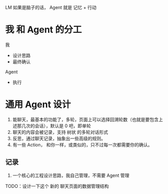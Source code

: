 LM 如果是脑子的话， Agent 就是 记忆 + 行动

# 我 和 Agent 的分工
我
- 设计思路
- 最终确认

Agent
- 执行

# 通用 Agent 设计
1. 能聊天，最基本的功能了，多轮，页面上可以选择回溯轮数（也就是要包含上述那几次的会话），默认是 0 吧，即单轮
2. 聊天的内容会被记录，支持 树状 的多轮对话形式
3. 反思，通过聊天记录，抽象出一些高级的规则。
4. 有一些 Action， 和你一样，或类似的，只不过每一次都需要你的确认。

## 记录
1. 一个核心的工程设计思路，我自己管理，不需要 Agent 管理

TODO：设计一下这个 新的 聊天页面的数据管理结构

